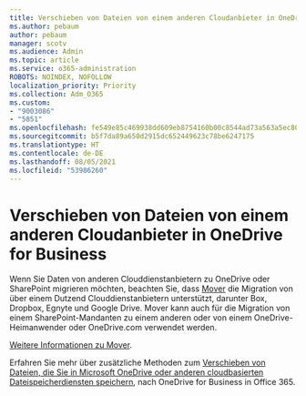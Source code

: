 ```yaml
---
title: Verschieben von Dateien von einem anderen Cloudanbieter in OneDrive for Business
ms.author: pebaum
author: pebaum
manager: scotv
ms.audience: Admin
ms.topic: article
ms.service: o365-administration
ROBOTS: NOINDEX, NOFOLLOW
localization_priority: Priority
ms.collection: Adm_O365
ms.custom:
- "9003086"
- "5851"
ms.openlocfilehash: fe549e85c469938dd609eb8754160b00c8544ad73a563a5ec80a918ceec508c6
ms.sourcegitcommit: b5f7da89a650d2915dc652449623c78be6247175
ms.translationtype: HT
ms.contentlocale: de-DE
ms.lasthandoff: 08/05/2021
ms.locfileid: "53986260"
---
```

# <a name="move-files-into-onedrive-for-business-from-another-cloud-provider"></a>Verschieben von Dateien von einem anderen Cloudanbieter in OneDrive for Business

Wenn Sie Daten von anderen Clouddienstanbietern zu OneDrive oder SharePoint migrieren möchten, beachten Sie, dass [Mover](https://go.microsoft.com/fwlink/?linkid=2132453) die Migration von über einem Dutzend Clouddienstanbietern unterstützt, darunter Box, Dropbox, Egnyte und Google Drive. Mover kann auch für die Migration von einem SharePoint-Mandanten zu einem anderen oder von einem OneDrive-Heimanwender oder OneDrive.com verwendet werden.

[Weitere Informationen zu Mover](https://go.microsoft.com/fwlink/?linkid=2132453).

Erfahren Sie mehr über zusätzliche Methoden zum [Verschieben von Dateien, die Sie in Microsoft OneDrive oder anderen cloudbasierten Dateispeicherdiensten speichern](https://support.microsoft.com/office/7fb28cad-7e25-451f-8b4b-2d1a71e5c0e9), nach OneDrive for Business in Office 365.
